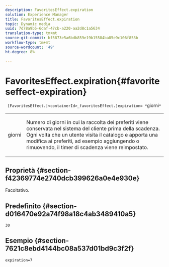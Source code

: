 ```yaml
---
description: FavoritesEffect.expiration
solution: Experience Manager
title: FavoritesEffect.expiration
topic: Dynamic media
uuid: 7d78a9b5-6daf-47cb-a220-aa2d8c1a5634
translation-type: tm+mt
source-git-commit: bf5873e5a6bdb859e19b15584ba85e9c106f853b
workflow-type: tm+mt
source-wordcount: '49'
ht-degree: 8%

---
```



# FavoritesEffect.expiration{#favoriteseffect-expiration}

` [FavoritesEffect.|<containerId>_favoritesEffect.]expiration= *`giorni`*`

<table id="table_2B109D2F91E64B5382B31921C3780FA5"> 
 <tbody> 
  <tr> 
   <td colname="col1"> <p><span class="codeph"><span class="varname"> giorni</span></span> </p> </td> 
   <td colname="col2"> <p> Numero di giorni in cui la raccolta dei preferiti viene conservata nel sistema del cliente prima della scadenza. Ogni volta che un utente visita il catalogo e apporta una modifica ai preferiti, ad esempio aggiungendo o rimuovendo, il timer di scadenza viene reimpostato. </p> </td> 
  </tr> 
 </tbody> 
</table>

## Proprietà {#section-f42369774e2740dcb399626a0e4e930e}

Facoltativo.

## Predefinito {#section-d016470e92a74f98a18c4ab3489410a5}

`30`

## Esempio {#section-7621c8ebd4144bc08a537d01bd9c3f2f}

`expiration=7`
